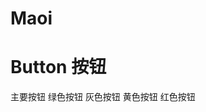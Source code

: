 # Maoi

# Button 按钮

  <div style="margin-bottom:20px;">
    <MButton color="blue">主要按钮</MButton>
    <MButton color="green">绿色按钮</MButton>
    <MButton color="gray">灰色按钮</MButton>
    <MButton color="yellow">黄色按钮</MButton>
    <MButton color="red">红色按钮</MButton>
  </div>
